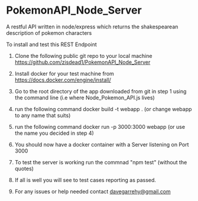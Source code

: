# PokemonAPI_Node_Server
A restful API written in node/express which returns the shakespearean description of pokemon characters

To install and test this REST Endpoint

1. Clone the following public git repo to your local machine
        https://github.com/zisdead1/PokemonAPI_Node_Server

2.  Install docker for your test machine from
        https://docs.docker.com/engine/install/

3. Go to the root directory of the app downloaded from git in step 1 using the command line (i.e where Node_Pokemon_API.js lives)

4. run the following command  docker build -t webapp .    (or change webapp to any name that suits)

5. run the following command docker run -p 3000:3000 webapp  (or use the name you decided in step 4)

6. You should now have a docker container with a Server listening on Port 3000

7. To test the server is working run the commnad "npm test"  (without the quotes)

8. If all is well you will see to test cases reporting as passed.    

9. For any issues or help needed contact davegarrehy@gmail.com